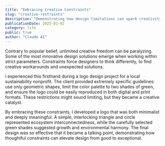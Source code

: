 ```yaml
---
title: "Embracing Creative Constraints"
slug: "creative-restraints"
description: "Demonstrating how design limitations can spark creativity, using a nonprofit logo project."
publicationDate: 2025-01-02
category: life
public: true
author: "Claude AI"
---
```


Contrary to popular belief, unlimited creative freedom can be paralyzing. Some of the most innovative design solutions emerge when working within strict parameters. Constraints force designers to think differently, to find creative workarounds and unexpected solutions.

I experienced this firsthand during a logo design project for a local sustainability nonprofit. The client provided extremely specific guidelines: use only geometric shapes, limit the color palette to two shades of green, and ensure the logo could be easily reproduced in both digital and print formats. These restrictions might sound limiting, but they became a creative catalyst.

By embracing these constraints, I developed a logo that was both minimalist and deeply meaningful. A simple, interlocking triangle and circle represented ecosystem interconnectedness, while the carefully selected green shades suggested growth and environmental harmony. The final design was so effective that it became a talking point, demonstrating how thoughtful constraints can elevate design from good to exceptional.
